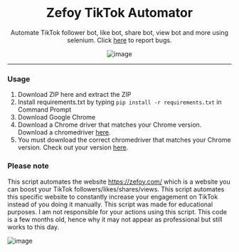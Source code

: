<br/>
<div align="center">
  
# Zefoy TikTok Automator
Automate TikTok follower bot, like bot, share bot, view bot and more using selenium. Click <a href="https://github.com/etheriums/Zefoy-TikTok-Automator/issues">here</a> to report bugs.

![image](https://user-images.githubusercontent.com/103281345/166081404-2ca2610e-90d7-44ee-bda5-66bb714dde24.png)
 
  
</div>


--------------------------------------

### Usage


1. Download ZIP here and extract the ZIP
2. Install requirements.txt by typing `pip install -r requirements.txt` in Command Prompt
3. Download Google Chrome
4. Download a Chrome driver that matches your Chrome version. Download a chromedriver <a href="https://chromedriver.chromium.org/downloads">here</a>.
5. You must download the correct chromedriver that matches your Chrome version. Check out your version <a href="https://www.google.com/chrome/update/">here</a>.

### Please note

This script automates the website https://zefoy.com/ which is a website you can boost your TikTok followers/likes/shares/views. This script automates this specific website to constantly increase your engagement on TikTok instead of you doing it manually. This script was made for educational purposes. I am not responsible for your actions using this script. This code is a few months old, hence why it may not appear as professional but still works to this day.

 ![image](https://user-images.githubusercontent.com/103281345/166081531-5129cab9-5c21-4d5b-9195-d888e4243b0a.png)
